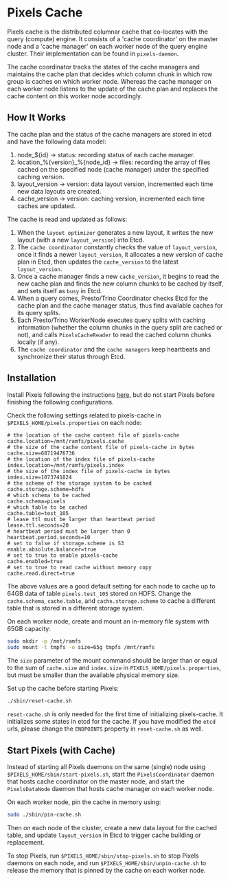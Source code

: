 # Pixels Cache
Pixels cache is the distributed columnar cache that co-locates with the query (compute) engine.
It consists of a 'cache coordinator' on the master node and a 'cache manager' on each worker node of the query engine cluster.
Their implementation can be found in `pixels-daemon`.

The cache coordinator tracks the states of the cache managers and maintains the cache plan that decides which column chunk in which row group is caches on which worker node.
Whereas the cache manager on each worker node listens to the update of the cache plan and replaces the cache content on this worker node accordingly.

## How It Works
The cache plan and the status of the cache managers are stored in etcd and have the following data model:
1. node_${id} -> status: recording status of each cache manager.
2. location_%{version}_%{node_id} -> files: recording the array of files cached on the specified node (cache manager) under the specified caching version.
3. layout_version -> version: data layout version, incremented each time new data layouts are created.
4. cache_version -> version: caching version, incremented each time caches are updated.

The cache is read and updated as follows:
1. When the `layout optimizer` generates a new layout, it writes the new layout (with a new `layout_version`) into Etcd.
2. The `cache coordinator` constantly checks the value of `layout_version`, once it finds a newer `layout_version`, it allocates a new version of cache plan in Etcd, then updates the `cache_version` to the latest `layout_version`.
3. Once a cache manager finds a new `cache_version`, it begins to read the new cache plan and finds the new column chunks to be cached by itself, and sets itself as `busy` in Etcd.
4. When a query comes, Presto/Trino Coordinator checks Etcd for the cache plan and the cache manager status, thus find available caches for its query splits.
5. Each Presto/Trino WorkerNode executes query splits with caching information (whether the column chunks in the query split are cached or not), and calls `PixelsCacheReader` to read the cached column chunks locally (if any).
6. The `cache coordinator` and the `cache managers` keep heartbeats and synchronize their status through Etcd.

## Installation
Install Pixels following the instructions [here](../docs/INSTALL.md), but do not start Pixels before finishing the following configurations.

Check the following settings related to pixels-cache in `$PIXELS_HOME/pixels.properties` on each node:
```properties
# the location of the cache content file of pixels-cache
cache.location=/mnt/ramfs/pixels.cache
# the size of the cache content file of pixels-cache in bytes
cache.size=68719476736
# the location of the index file of pixels-cache
index.location=/mnt/ramfs/pixels.index
# the size of the index file of pixels-cache in bytes
index.size=1073741824
# the scheme of the storage system to be cached
cache.storage.scheme=hdfs
# which schema to be cached
cache.schema=pixels
# which table to be cached
cache.table=test_105
# lease ttl must be larger than heartbeat period
lease.ttl.seconds=20
# heartbeat period must be larger than 0
heartbeat.period.seconds=10
# set to false if storage.scheme is S3
enable.absolute.balancer=true
# set to true to enable pixels-cache
cache.enabled=true
# set to true to read cache without memory copy
cache.read.direct=true
```
The above values are a good default setting for each node to cache up to 64GB data of table `pixels.test_105` stored on HDFS.
Change the `cache.schema`, `cache.table`, and `cache.storage.scheme` to cache a different table that is stored in a different storage system.

On each worker node, create and mount an in-memory file system with 65GB capacity:
```bash
sudo mkdir -p /mnt/ramfs
sudo mount -t tmpfs -o size=65g tmpfs /mnt/ramfs
```
The `size` parameter of the mount command should be larger than or equal to the sum of `cache.size` and `index.size` in
`PIXELS_HOME/pixels.properties`, but must be smaller than the available physical memory size.

Set up the cache before starting Pixels:
```bash
./sbin/reset-cache.sh
```
`reset-cache.sh` is only needed for the first time of initializing pixels-cache.
It initializes some states in etcd for the cache.
If you have modified the `etcd` urls, please change the `ENDPOINTS` property in `reset-cache.sh` as well.

## Start Pixels (with Cache)

Instead of starting all Pixels daemons on the same (single) node using `$PIXELS_HOME/sbin/start-pixels.sh`,
start the `PixelsCoordinator` daemon that hosts cache coordinator on the master node,
and start the `PixelsDataNode` daemon that hosts cache manager on each worker node.

On each worker node, pin the cache in memory using:
```bash
sudo ./sbin/pin-cache.sh
```

Then on each node of the cluster, create a new data layout for the cached table, and update `layout_version` in Etcd to trigger cache building or replacement.

To stop Pixels, run `$PIXELS_HOME/sbin/stop-pixels.sh` to stop Pixels daemons on each node, and run `$PIXELS_HOME/sbin/unpin-cache.sh` to release the memory that is
pinned by the cache on each worker node.